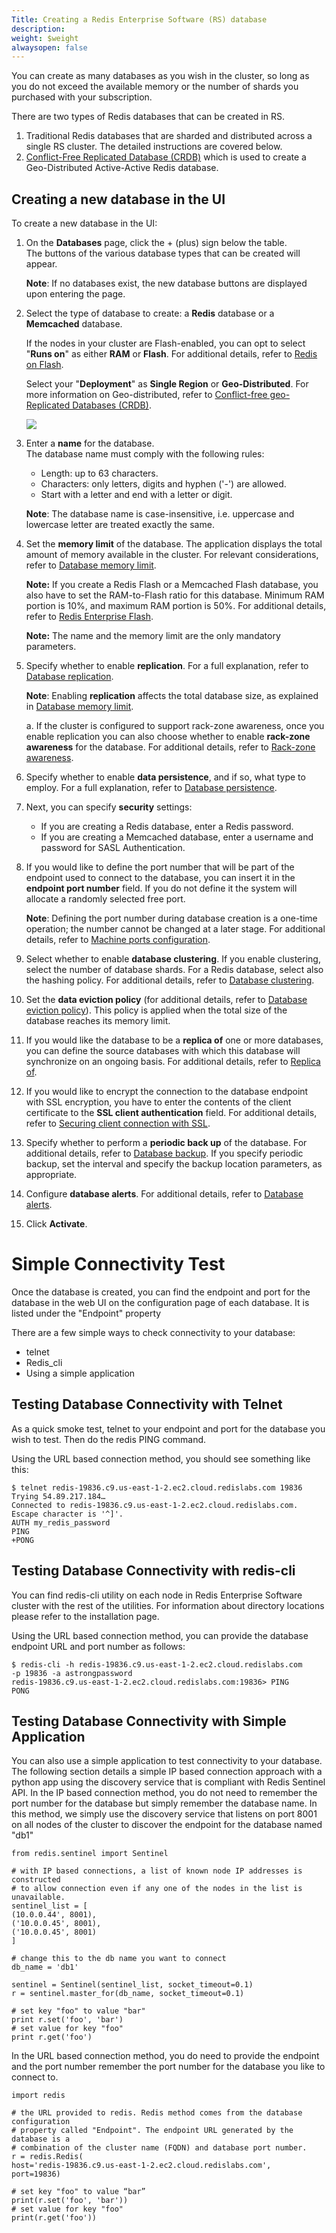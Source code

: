 ```yaml
---
Title: Creating a Redis Enterprise Software (RS) database
description: 
weight: $weight
alwaysopen: false
---
```

You can create as many databases as you wish in the cluster, so long as
you do not exceed the available memory or the number of shards you
purchased with your subscription.

There are two types of Redis databases that can be created in RS.

1.  Traditional Redis databases that are sharded and distributed across
    a single RS cluster. The detailed instructions are covered below.
2.  [Conflict-Free Replicated Database
    (CRDB)](/redis-enterprise-documentation/administering/database-operations/create-crdb/)
    which is used to create a Geo-Distributed Active-Active Redis
    database.

## Creating a new database in the UI

To create a new database in the UI:

1.  On the **Databases** page, click the + (plus) sign below the table.\
    The buttons of the various database types that can be created will
    appear.

    **Note**: If no databases exist, the new database buttons are
    displayed upon entering the page.

2.  Select the type of database to create: a **Redis** database or a
    **Memcached** database.

    If the nodes in your cluster are Flash-enabled, you can opt to
    select "**Runs on**" as either **RAM** or **Flash**. For additional
    details, refer to [Redis on
    Flash](/redis-enterprise-documentation/redis-e-flash/).

    Select your "**Deployment**" as **Single Region** or
    **Geo-Distributed**. For more information on Geo-distributed, refer
    to [Conflict-free geo-Replicated Databases
    (CRDB)](/redis-enterprise-documentation/administering/intercluster-replication/crdbs/).
    
    ![](/images/rs/new_databases.png?width=584&height=599)
4.  Enter a **name** for the database.\
    The database name must comply with the following rules:

    -   Length: up to 63 characters.
    -   Characters: only letters, digits and hyphen ('-') are allowed.
    -   Start with a letter and end with a letter or digit.

    **Note**: The database name is case-insensitive, i.e. uppercase and
    lowercase letter are treated exactly the same.

5.  Set the **memory limit** of the database. The application displays
    the total amount of memory available in the cluster. For relevant
    considerations, refer to [Database memory
    limit](/redis-enterprise-documentation/database-configuration/database-memory-limit).

    **Note:** If you create a Redis Flash or a Memcached Flash database,
    you also have to set the RAM-to-Flash ratio for this database.
    Minimum RAM portion is 10%, and maximum RAM portion is 50%. For
    additional details, refer to [Redis Enterprise
    Flash](/redis-enterprise-documentation/redis-e-flash/).

    **Note:** The name and the memory limit are the only mandatory
    parameters.

6.  Specify whether to enable **replication**. For a full explanation,
    refer to [Database
    replication](/redis-enterprise-documentation/database-configuration/database-replication).

    **Note**: Enabling **replication** affects the total database size,
    as explained in [Database memory
    limit](/redis-enterprise-documentation/database-configuration/database-memory-limit).

    a.  If the cluster is configured to support rack-zone awareness,
        once you enable replication you can also choose whether to
        enable **rack-zone awareness** for the database. For additional
        details, refer to [Rack-zone
        awareness](/redis-enterprise-documentation/rack-zone-awareness).

7.  Specify whether to enable **data persistence**, and if so, what type
    to employ. For a full explanation, refer to [Database
    persistence](/redis-enterprise-documentation/database-configuration/database-persistence).
8.  Next, you can specify **security** settings:
    -   If you are creating a Redis database, enter a Redis password.
    -   If you are creating a Memcached database, enter a username and
        password for SASL Authentication.
9.  If you would like to define the port number that will be part of the
    endpoint used to connect to the database, you can insert it in the
    **endpoint port number** field. If you do not define it the system
    will allocate a randomly selected free port.

    **Note**: Defining the port number during database creation is a
    one-time operation; the number cannot be changed at a later stage.
    For additional details, refer to [Machine ports
    configuration](/redis-enterprise-documentation/cluster-administration/best-practices/machine-ports-configuration).

10. Select whether to enable **database clustering**. If you enable
    clustering, select the number of database shards. For a Redis
    database, select also the hashing policy. For additional details,
    refer to [Database
    clustering](/redis-enterprise-documentation/database-configuration/database-clustering).
11. Set the **data eviction policy** (for additional details, refer to
    [Database eviction
    policy](/redis-enterprise-documentation/database-configuration/database-eviction-policy)).
    This policy is applied when the total size of the database reaches
    its memory limit.
12. If you would like the database to be a **replica of** one or more
    databases, you can define the source databases with which this
    database will synchronize on an ongoing basis. For additional
    details, refer to [Replica
    of](/redis-enterprise-documentation/database-configuration/replica-of).
13. If you would like to encrypt the connection to the database endpoint
    with SSL encryption, you have to enter the contents of the client
    certificate to the **SSL client authentication** field. For
    additional details, refer to [Securing client connection with
    SSL](/redis-enterprise-documentation/database-configuration/securing-client-connection-with-ssl).
14. Specify whether to perform a **periodic back up** of the database.
    For additional details, refer to [Database
    backup](/redis-enterprise-documentation/database-configuration/database-backup).
    If you specify periodic backup, set the interval and specify the
    backup location parameters, as appropriate.
15. Configure **database alerts**. For additional details, refer to
    [Database
    alerts](/redis-enterprise-documentation/database-configuration/database-alerts).
16. Click **Activate**.

Simple Connectivity Test
========================

Once the database is created, you can find the endpoint and port for the
database in the web UI on the configuration page of each database. It is
listed under the "Endpoint" property

There are a few simple ways to check connectivity to your database:

-   telnet
-   Redis\_cli
-   Using a simple application

## Testing Database Connectivity with Telnet

As a quick smoke test, telnet to your endpoint and port for the database
you wish to test. Then do the redis PING command.

Using the URL based connection method, you should see something like
this:

``` {style="border: 2px solid #ddd; background-color: #333; color: #fff; padding: 10px; -webkit-font-smoothing: auto;"}
$ telnet redis-19836.c9.us-east-1-2.ec2.cloud.redislabs.com 19836
Trying 54.89.217.184…
Connected to redis-19836.c9.us-east-1-2.ec2.cloud.redislabs.com.
Escape character is '^]'.
AUTH my_redis_password
PING
+PONG
```

## Testing Database Connectivity with redis-cli

You can find redis-cli utility on each node in Redis Enterprise Software
cluster with the rest of the utilities. For information about directory
locations please refer to the installation page.

Using the URL based connection method, you can provide the database
endpoint URL and port number as follows:

``` {style="border: 2px solid #ddd; background-color: #333; color: #fff; padding: 10px; -webkit-font-smoothing: auto;"}
$ redis-cli -h redis-19836.c9.us-east-1-2.ec2.cloud.redislabs.com  
-p 19836 -a astrongpassword
redis-19836.c9.us-east-1-2.ec2.cloud.redislabs.com:19836> PING
PONG
```

## Testing Database Connectivity with Simple Application

You can also use a simple application to test connectivity to your
database. The following section details a simple IP based connection
approach with a python app using the discovery service that is compliant
with Redis Sentinel API. In the IP based connection method, you do not
need to remember the port number for the database but simply remember
the database name. In this method, we simply use the discovery service
that listens on port 8001 on all nodes of the cluster to discover the
endpoint for the database named "db1"

``` {style="border: 2px solid #ddd; background-color: #333; color: #fff; padding: 10px; -webkit-font-smoothing: auto;"}
from redis.sentinel import Sentinel

# with IP based connections, a list of known node IP addresses is constructed
# to allow connection even if any one of the nodes in the list is unavailable.
sentinel_list = [
(10.0.0.44', 8001),
('10.0.0.45', 8001),
('10.0.0.45', 8001)
]

# change this to the db name you want to connect
db_name = 'db1'

sentinel = Sentinel(sentinel_list, socket_timeout=0.1)
r = sentinel.master_for(db_name, socket_timeout=0.1)

# set key "foo" to value "bar"
print r.set('foo', 'bar')
# set value for key "foo"
print r.get('foo')
```

In the URL based connection method, you do need to provide the endpoint
and the port number remember the port number for the database you like
to connect to.

``` {style="border: 2px solid #ddd; background-color: #333; color: #fff; padding: 10px; -webkit-font-smoothing: auto;"}
import redis

# the URL provided to redis. Redis method comes from the database configuration
# property called "Endpoint". The endpoint URL generated by the database is a
# combination of the cluster name (FQDN) and database port number.
r = redis.Redis(
host='redis-19836.c9.us-east-1-2.ec2.cloud.redislabs.com',
port=19836)

# set key "foo" to value “bar”
print(r.set('foo', 'bar'))
# set value for key "foo"
print(r.get('foo'))
```
